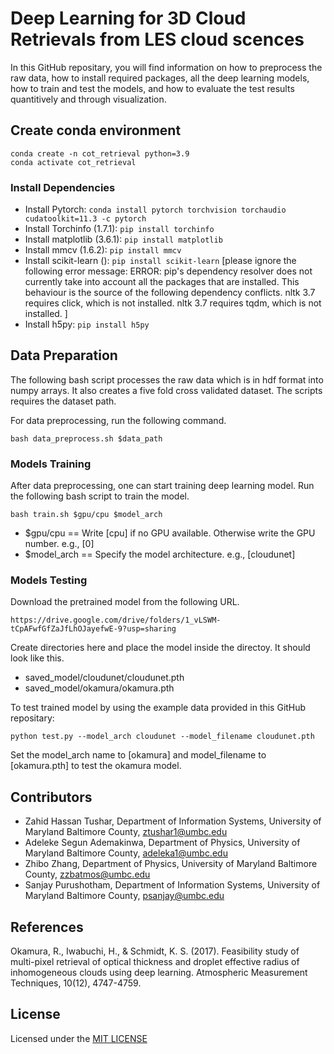 
# Deep Learning for 3D Cloud Retrievals from LES cloud scences
In this GitHub repositary, you will find information on how to preprocess the raw data, how to install required packages, all the deep learning models, how to train and test the models, and how to evaluate the test results quantitively and through visualization.


## Create conda environment
```
conda create -n cot_retrieval python=3.9 
conda activate cot_retrieval
```
### Install Dependencies
* Install Pytorch: ```conda install pytorch torchvision torchaudio cudatoolkit=11.3 -c pytorch```
* Install Torchinfo (1.7.1): ```pip install torchinfo```
* Install matplotlib (3.6.1): ```pip install matplotlib```
* Install mmcv (1.6.2): ```pip install mmcv```
* Install scikit-learn (): ```pip install scikit-learn``` [please ignore the following error message: ERROR: pip's dependency resolver does not currently take into account all the packages that are installed. This behaviour is the source of the following dependency conflicts. nltk 3.7 requires click, which is not installed. nltk 3.7 requires tqdm, which is not installed. ]
* Install h5py: ```pip install h5py```



## Data Preparation
The following bash script processes the raw data which is in hdf format into numpy arrays. It also creates a five fold cross validated dataset. The scripts requires the dataset path.

For data preprocessing, run the following command.
```
bash data_preprocess.sh $data_path
```



### Models Training
After data preprocessing, one can start training deep learning model. Run the following bash script to train the model.
```
bash train.sh $gpu/cpu $model_arch 
```
* $gpu/cpu == Write [cpu] if no GPU available. Otherwise write the GPU number. e.g., [0]
* $model_arch == Specify the model architecture. e.g., [cloudunet]

### Models Testing
Download the pretrained model from the following URL.
```
https://drive.google.com/drive/folders/1_vLSWM-tCpAFwfGfZaJfLhOJayefwE-9?usp=sharing
```
Create directories here and place the model inside the directoy. It should look like this.
* saved_model/cloudunet/cloudunet.pth
* saved_model/okamura/okamura.pth

To test trained model by using the example data provided in this GitHub repositary:
```
python test.py --model_arch cloudunet --model_filename cloudunet.pth 
```
Set the model_arch name to [okamura] and model_filename to [okamura.pth] to test the okamura model.

## Contributors
* Zahid Hassan Tushar, Department of Information Systems, University of Maryland Baltimore County, <ztushar1@umbc.edu>
* Adeleke Segun Ademakinwa, Department of Physics, University of Maryland Baltimore County, <adeleka1@umbc.edu>
* Zhibo Zhang, Department of Physics, University of Maryland Baltimore County, <zzbatmos@umbc.edu>
* Sanjay Purushotham, Department of Information Systems, University of Maryland Baltimore County, <psanjay@umbc.edu>

## References
Okamura, R., Iwabuchi, H., & Schmidt, K. S. (2017). Feasibility study of multi-pixel retrieval of optical thickness and droplet effective radius of inhomogeneous clouds using deep learning. Atmospheric Measurement Techniques, 10(12), 4747-4759.

## License
  Licensed under the [MIT LICENSE](LICENSE)
